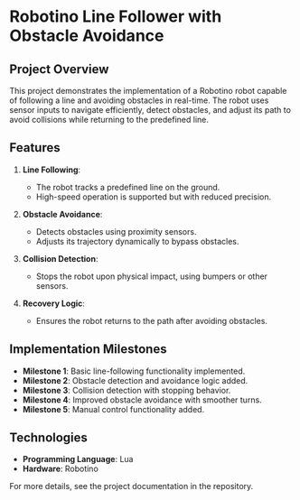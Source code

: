 # Robotino Line Follower with Obstacle Avoidance

## Project Overview
This project demonstrates the implementation of a Robotino robot capable of following a line and avoiding obstacles in real-time. The robot uses sensor inputs to navigate efficiently, detect obstacles, and adjust its path to avoid collisions while returning to the predefined line.

## Features
1. **Line Following**: 
   - The robot tracks a predefined line on the ground.
   - High-speed operation is supported but with reduced precision.

2. **Obstacle Avoidance**:
   - Detects obstacles using proximity sensors.
   - Adjusts its trajectory dynamically to bypass obstacles.

3. **Collision Detection**:
   - Stops the robot upon physical impact, using bumpers or other sensors.

4. **Recovery Logic**:
   - Ensures the robot returns to the path after avoiding obstacles.

## Implementation Milestones
- **Milestone 1**: Basic line-following functionality implemented.
- **Milestone 2**: Obstacle detection and avoidance logic added.
- **Milestone 3**: Collision detection with stopping behavior.
- **Milestone 4**: Improved obstacle avoidance with smoother turns.
- **Milestone 5**: Manual control functionality added.

## Technologies
- **Programming Language**: Lua
- **Hardware**: Robotino


For more details, see the project documentation in the repository.
